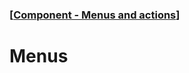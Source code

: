 ### [[Component - Menus and actions](./human-interface-guidelines-markdown/component/menus-and-actions.md)]  
  
# **Menus**  

